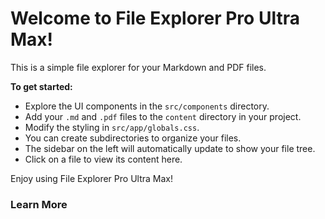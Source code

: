 # Welcome to File Explorer Pro Ultra Max!

This is a simple file explorer for your Markdown and PDF files.

**To get started:**

*   Explore the UI components in the `src/components` directory.
*   Add your `.md` and `.pdf` files to the `content` directory in your project.
*   Modify the styling in `src/app/globals.css`.
*   You can create subdirectories to organize your files.
*   The sidebar on the left will automatically update to show your file tree.
*   Click on a file to view its content here.

Enjoy using File Explorer Pro Ultra Max!

### Learn More